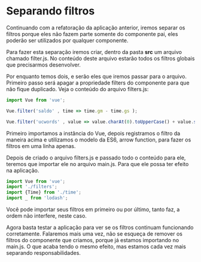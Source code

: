 # Separando filtros

Continuando com a refatoração da aplicação anterior, iremos separar os filtros porque eles não fazem parte somente do componente pai, eles poderão ser utilizados por qualquer componente.

Para fazer esta separação iremos criar, dentro da pasta **src** um arquivo chamado filter.js. No conteúdo deste arquivo estarão todos os filtros globais que precisarmos desenvolver.

Por enquanto temos dois, e serão eles que iremos passar para o arquivo. Primeiro passo será apagar a propriedade filters do componente para que não fique duplicado. Veja o conteúdo do arquivo filters.js:

```js
import Vue from 'vue';

Vue.filter('saldo' , time => time.gm - time.gs );

Vue.filter('ucwords' , value => value.charAt(0).toUpperCase() + value.slice(1) );
```

Primeiro importamos a instância do Vue, depois registramos o filtro da maneira acima e utilizamos o modelo da ES6, arrow function, para fazer os filtros em uma linha apenas.

Depois de criado o arquivo filters.js e passado todo o conteúdo para ele, teremos que importar ele no arquivo main.js. Para que ele possa ter efeito na aplicação.

```js
import Vue from 'vue';
import './filters';
import {Time} from './time';
import _ from 'lodash';
```

Você pode importar seus filtros em primeiro ou por último, tanto faz, a ordem não interfere, neste caso.

Agora basta testar a aplicação para ver se os filtros continuam funcionando corretamente. Falaremos mais uma vez, não se esqueça de remover os filtros do componente que criamos, porque já estamos importando no main.js. O que acaba tendo o mesmo efeito, mas estamos cada vez mais separando responsabilidades.